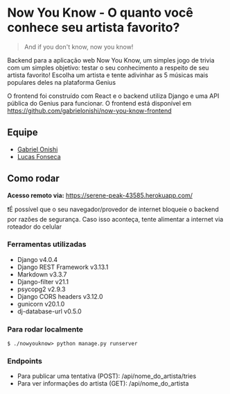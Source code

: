 # Now You Know - O quanto você conhece seu artista favorito?

> And if you don't know, now you know!

Backend para a aplicação web Now You Know, um simples jogo de trivia com um simples objetivo: testar o seu conhecimento a respeito de seu artista favorito! Escolha um artista e tente adivinhar as 5 músicas mais populares deles na plataforma Genius

O frontend foi construído com React e o backend utiliza Django e uma API pública do Genius para funcionar. O frontend está disponível em https://github.com/gabrielonishi/now-you-know-frontend

## Equipe
 - [Gabriel Onishi](https://github.com/gabrielonishi)
 - [Lucas Fonseca](https://github.com/lucasfonseca19)

## Como rodar

**Acesso remoto via:** https://serene-peak-43585.herokuapp.com/ <br>

❗É possível que o seu navegador/provedor de internet bloqueie o backend por razões de segurança. Caso isso aconteça, tente alimentar a internet via roteador do celular

### Ferramentas utilizadas
<ul>
<li>Django v4.0.4</li>
<li>Django REST Framework v3.13.1</li>
<li>Markdown v3.3.7</li>
<li>Django-filter v21.1</li>
<li>psycopg2 v2.9.3</li>
<li>Django CORS headers v3.12.0</li>
<li>gunicorn v20.1.0</li>
<li>dj-database-url v0.5.0</li>
</ul>

### Para rodar localmente

```
$ ./nowyouknow> python manage.py runserver
```

### Endpoints
 - Para publicar uma tentativa (POST): /api/nome_do_artista/tries<br>
 - Para ver informações do artista (GET): /api/nome_do_artista
